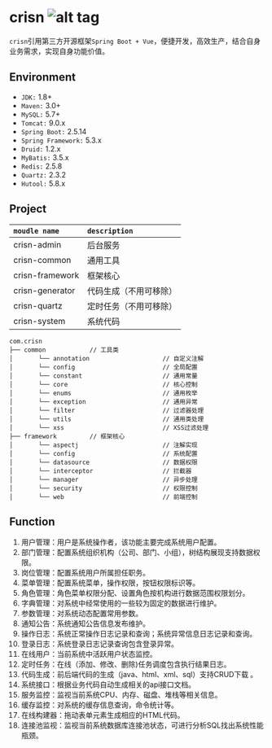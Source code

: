 crisn ![alt tag](https://api.travis-ci.org/phishman3579/java-algorithms-implementation.svg?branch=master)
==============================

`crisn`引用第三方开源框架`Spring Boot + Vue`，便捷开发，高效生产，结合自身业务需求，实现自身功能价值。

## Environment
+ `JDK:` 1.8+
+ `Maven:` 3.0+
+ `MySQL:` 5.7+
+ `Tomcat:` 9.0.x
+ `Spring Boot:` 2.5.14
+ `Spring Framework:` 5.3.x
+ `Druid:` 1.2.x
+ `MyBatis:` 3.5.x
+ `Redis:` 2.5.8
+ `Quartz:` 2.3.2
+ `Hutool:` 5.8.x

## Project
| `moudle name` | `description` |
| :------ | :------ |
| crisn-admin | 后台服务 |
| crisn-common | 通用工具 |
| crisn-framework | 框架核心 |
| crisn-generator | 代码生成（不用可移除） |
| crisn-quartz | 定时任务（不用可移除） |
| crisn-system | 系统代码 |

```
com.crisn
├── common            // 工具类
│       └── annotation                    // 自定义注解
│       └── config                        // 全局配置
│       └── constant                      // 通用常量
│       └── core                          // 核心控制
│       └── enums                         // 通用枚举
│       └── exception                     // 通用异常
│       └── filter                        // 过滤器处理
│       └── utils                         // 通用类处理
│       └── xss                           // XSS过滤处理
├── framework         // 框架核心
│       └── aspectj                       // 注解实现
│       └── config                        // 系统配置
│       └── datasource                    // 数据权限
│       └── interceptor                   // 拦截器
│       └── manager                       // 异步处理
│       └── security                      // 权限控制
│       └── web                           // 前端控制
```
## Function
1.  用户管理：用户是系统操作者，该功能主要完成系统用户配置。
2.  部门管理：配置系统组织机构（公司、部门、小组），树结构展现支持数据权限。
3.  岗位管理：配置系统用户所属担任职务。
4.  菜单管理：配置系统菜单，操作权限，按钮权限标识等。
5.  角色管理：角色菜单权限分配、设置角色按机构进行数据范围权限划分。
6.  字典管理：对系统中经常使用的一些较为固定的数据进行维护。
7.  参数管理：对系统动态配置常用参数。
8.  通知公告：系统通知公告信息发布维护。
9.  操作日志：系统正常操作日志记录和查询；系统异常信息日志记录和查询。
10. 登录日志：系统登录日志记录查询包含登录异常。
11. 在线用户：当前系统中活跃用户状态监控。
12. 定时任务：在线（添加、修改、删除)任务调度包含执行结果日志。
13. 代码生成：前后端代码的生成（java、html、xml、sql）支持CRUD下载 。
14. 系统接口：根据业务代码自动生成相关的api接口文档。
15. 服务监控：监视当前系统CPU、内存、磁盘、堆栈等相关信息。
16. 缓存监控：对系统的缓存信息查询，命令统计等。
17. 在线构建器：拖动表单元素生成相应的HTML代码。
18. 连接池监视：监视当前系统数据库连接池状态，可进行分析SQL找出系统性能瓶颈。